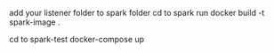 add your listener folder to spark folder 
cd to spark 
run docker build -t spark-image .

cd to spark-test 
docker-compose up 
